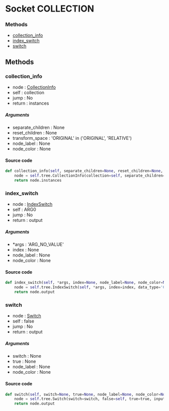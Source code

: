 # Socket COLLECTION


### Methods

- [collection_info](#collection_info)
- [index_switch](#index_switch)
- [switch](#switch)

## Methods

### collection_info


- node : [CollectionInfo](/docs/GeoNodes/CollectionInfo.md)
- self : collection
- jump : No
- return : instances

##### Arguments

- separate_children : None
- reset_children : None
- transform_space : 'ORIGINAL' in ('ORIGINAL', 'RELATIVE')
- node_label : None
- node_color : None

#### Source code

``` python
def collection_info(self, separate_children=None, reset_children=None, transform_space='ORIGINAL', node_label=None, node_color=None, **kwargs):
    node = self.tree.CollectionInfo(collection=self, separate_children=separate_children, reset_children=reset_children, transform_space=transform_space, node_label=node_label, node_color=node_color, **kwargs)
    return node.instances
```
### index_switch


- node : [IndexSwitch](/docs/GeoNodes/IndexSwitch.md)
- self : ARG0
- jump : No
- return : output

##### Arguments

- *args : 'ARG_NO_VALUE'
- index : None
- node_label : None
- node_color : None

#### Source code

``` python
def index_switch(self, *args, index=None, node_label=None, node_color=None, **kwargs):
    node = self.tree.IndexSwitch(self, *args, index=index, data_type='COLLECTION', node_label=node_label, node_color=node_color, **kwargs)
    return node.output
```
### switch


- node : [Switch](/docs/GeoNodes/Switch.md)
- self : false
- jump : No
- return : output

##### Arguments

- switch : None
- true : None
- node_label : None
- node_color : None

#### Source code

``` python
def switch(self, switch=None, true=None, node_label=None, node_color=None, **kwargs):
    node = self.tree.Switch(switch=switch, false=self, true=true, input_type='COLLECTION', node_label=node_label, node_color=node_color, **kwargs)
    return node.output
```
